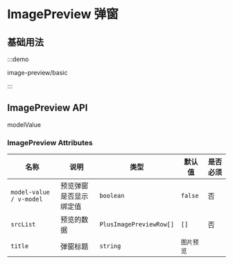 # ImagePreview 弹窗

## 基础用法

:::demo

image-preview/basic

:::

## ImagePreview API

modelValue

### ImagePreview Attributes

| 名称                    | 说明                   | 类型                    | 默认值     | 是否必须 |
| ----------------------- | ---------------------- | ----------------------- | ---------- | -------- |
| `model-value / v-model` | 预览弹窗是否显示绑定值 | `boolean`               | `false`    | 否       |
| `srcList`               | 预览的数据             | `PlusImagePreviewRow[]` | `[]`       | 否       |
| `title`                 | 弹窗标题               | `string`                | `图片预览` |
